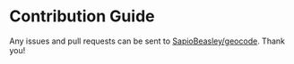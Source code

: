 # Contribution Guide

Any issues and pull requests can be sent to [SapioBeasley/geocode](https://github.com/SapioBeasley/geocode). Thank you!
